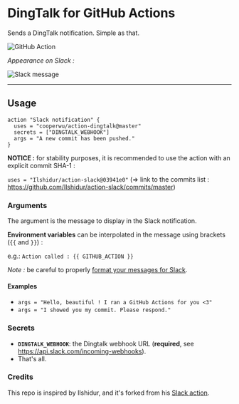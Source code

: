 # DingTalk for GitHub Actions

Sends a DingTalk notification. Simple as that.

![GitHub Action](action.png "GitHub Action")

*Appearance on Slack :*

![Slack message](slack.png "Slack message")

<hr/>

## Usage

```hcl
action "Slack notification" {
  uses = "cooperwu/action-dingtalk@master"
  secrets = ["DINGTALK_WEBHOOK"]
  args = "A new commit has been pushed."
}
```

**NOTICE :** for stability purposes, it is recommended to use the action with an explicit commit SHA-1 :

`uses = "Ilshidur/action-slack@03941e0"` (=> link to the commits list : https://github.com/Ilshidur/action-slack/commits/master)

### Arguments

The argument is the message to display in the Slack notification.

**Environment variables** can be interpolated in the message using brackets (`{{` and `}}`) :

e.g.: `Action called : {{ GITHUB_ACTION }}`

*Note :* be careful to properly [format your messages for Slack](https://api.slack.com/docs/message-formatting).

#### Examples

* `args = "Hello, beautiful ! I ran a GitHub Actions for you <3"`
* `args = "I showed you my commit. Please respond."`

### Secrets

* **`DINGTALK_WEBHOOK`**: the Dingtalk webhook URL (**required**, see https://api.slack.com/incoming-webhooks).
* That's all.

### Credits

This repo is inspired by Ilshidur, and it's forked from his [Slack action](https://github.com/Ilshidur/action-slack). 

